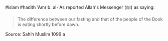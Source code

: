 #islam #hadith 
'Amr b. al-'As reported Allah's Messenger (ﷺ) as saying:

>The difference between our fasting and that of the people of the Book is eating shortly before dawn.

Source: Sahih Muslim 1096 a